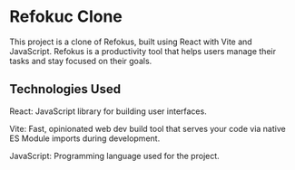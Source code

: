 # Refokuc Clone
This project is a clone of Refokus, built using React with Vite and JavaScript. Refokus is a productivity tool that helps users manage their tasks and stay focused on their goals.

## Technologies Used
React: JavaScript library for building user interfaces.

Vite: Fast, opinionated web dev build tool that serves your code via native ES Module imports during development.

JavaScript: Programming language used for the project.
